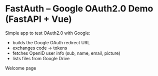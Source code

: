 # FastAuth – Google OAuth2.0 Demo (FastAPI + Vue)

Simple app to test OAuth2.0 with Google:
- builds the Google OAuth redirect URL
- exchanges code -> tokens
- fetches OpenID user info (sub, name, email, picture)
- lists files from Google Drive

Welcome page
